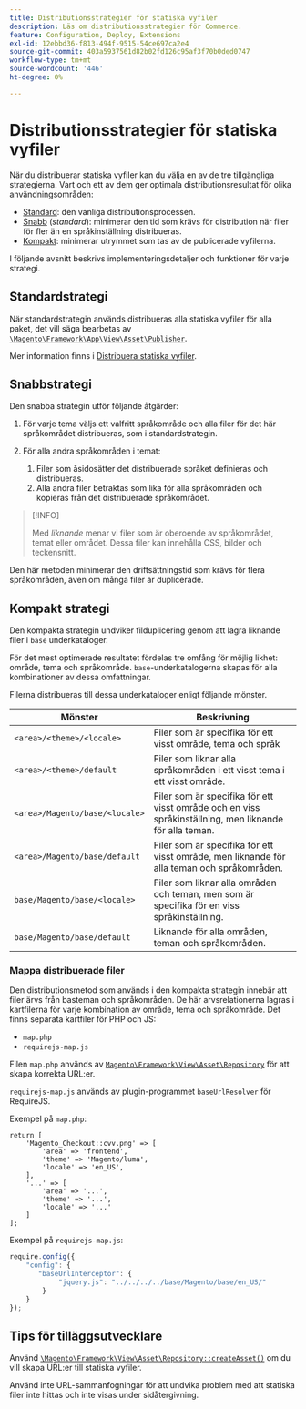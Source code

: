 ```yaml
---
title: Distributionsstrategier för statiska vyfiler
description: Läs om distributionsstrategier för Commerce.
feature: Configuration, Deploy, Extensions
exl-id: 12ebbd36-f813-494f-9515-54ce697ca2e4
source-git-commit: 403a5937561d82b02fd126c95af3f70b0ded0747
workflow-type: tm+mt
source-wordcount: '446'
ht-degree: 0%

---
```


# Distributionsstrategier för statiska vyfiler

När du distribuerar statiska vyfiler kan du välja en av de tre tillgängliga strategierna. Vart och ett av dem ger optimala distributionsresultat för olika användningsområden:

- [Standard](#standard-strategy): den vanliga distributionsprocessen.
- [Snabb](#quick-strategy) (_standard_): minimerar den tid som krävs för distribution när filer för fler än en språkinställning distribueras.
- [Kompakt](#compact-strategy): minimerar utrymmet som tas av de publicerade vyfilerna.

I följande avsnitt beskrivs implementeringsdetaljer och funktioner för varje strategi.

## Standardstrategi

När standardstrategin används distribueras alla statiska vyfiler för alla paket, det vill säga bearbetas av [`\Magento\Framework\App\View\Asset\Publisher`](https://github.com/magento/magento2/blob/2.4/lib/internal/Magento/Framework/App/View/Asset/Publisher.php).

Mer information finns i [Distribuera statiska vyfiler](../cli/static-view-file-deployment.md).

## Snabbstrategi

Den snabba strategin utför följande åtgärder:

1. För varje tema väljs ett valfritt språkområde och alla filer för det här språkområdet distribueras, som i standardstrategin.
1. För alla andra språkområden i temat:

   1. Filer som åsidosätter det distribuerade språket definieras och distribueras.
   1. Alla andra filer betraktas som lika för alla språkområden och kopieras från det distribuerade språkområdet.

>[!INFO]
>
>Med _liknande_ menar vi filer som är oberoende av språkområdet, temat eller området. Dessa filer kan innehålla CSS, bilder och teckensnitt.

Den här metoden minimerar den driftsättningstid som krävs för flera språkområden, även om många filer är duplicerade.

## Kompakt strategi

Den kompakta strategin undviker filduplicering genom att lagra liknande filer i `base` underkataloger.

För det mest optimerade resultatet fördelas tre omfång för möjlig likhet: område, tema och språkområde. `base`-underkatalogerna skapas för alla kombinationer av dessa omfattningar.

Filerna distribueras till dessa underkataloger enligt följande mönster.

| Mönster | Beskrivning |
| ------- | ----------- |
| `<area>/<theme>/<locale>` | Filer som är specifika för ett visst område, tema och språk |
| `<area>/<theme>/default` | Filer som liknar alla språkområden i ett visst tema i ett visst område. |
| `<area>/Magento/base/<locale>` | Filer som är specifika för ett visst område och en viss språkinställning, men liknande för alla teman. |
| `<area>/Magento/base/default` | Filer som är specifika för ett visst område, men liknande för alla teman och språkområden. |
| `base/Magento/base/<locale>` | Filer som liknar alla områden och teman, men som är specifika för en viss språkinställning. |
| `base/Magento/base/default` | Liknande för alla områden, teman och språkområden. |

### Mappa distribuerade filer

Den distributionsmetod som används i den kompakta strategin innebär att filer ärvs från basteman och språkområden. De här arvsrelationerna lagras i kartfilerna för varje kombination av område, tema och språkområde. Det finns separata kartfiler för PHP och JS:

- `map.php`
- `requirejs-map.js`

Filen `map.php` används av [`Magento\Framework\View\Asset\Repository`](https://github.com/magento/magento2/blob/2.4/lib/internal/Magento/Framework/View/Asset/Repository.php) för att skapa korrekta URL:er.

`requirejs-map.js` används av plugin-programmet `baseUrlResolver` för RequireJS.

Exempel på `map.php`:

```php?start_inline=1
return [
    'Magento_Checkout::cvv.png' => [
        'area' => 'frontend',
        'theme' => 'Magento/luma',
        'locale' => 'en_US',
    ],
    '...' => [
        'area' => '...',
        'theme' => '...',
        'locale' => '...'
    ]
];
```

Exempel på `requirejs-map.js`:

```js
require.config({
    "config": {
       "baseUrlInterceptor": {
            "jquery.js": "../../../../base/Magento/base/en_US/"
        }
    }
});
```

## Tips för tilläggsutvecklare

Använd [`\Magento\Framework\View\Asset\Repository::createAsset()`](https://github.com/magento/magento2/blob/2.4/lib/internal/Magento/Framework/View/Asset/Repository.php#L211-L244) om du vill skapa URL:er till statiska vyfiler.

Använd inte URL-sammanfogningar för att undvika problem med att statiska filer inte hittas och inte visas under sidåtergivning.
